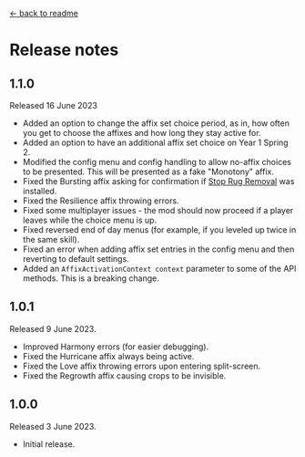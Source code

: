 [← back to readme](README.md)

# Release notes

## 1.1.0
Released 16 June 2023

* Added an option to change the affix set choice period, as in, how often you get to choose the affixes and how long they stay active for.
* Added an option to have an additional affix set choice on Year 1 Spring 2.
* Modified the config menu and config handling to allow no-affix choices to be presented. This will be presented as a fake "Monotony" affix.
* Fixed the Bursting affix asking for confirmation if [Stop Rug Removal](https://www.nexusmods.com/stardewvalley/mods/10192) was installed.
* Fixed the Resilience affix throwing errors.
* Fixed some multiplayer issues - the mod should now proceed if a player leaves while the choice menu is up.
* Fixed reversed end of day menus (for example, if you leveled up twice in the same skill).
* Fixed an error when adding affix set entries in the config menu and then reverting to default settings.
* Added an `AffixActivationContext context` parameter to some of the API methods. This is a breaking change.

## 1.0.1
Released 9 June 2023.

* Improved Harmony errors (for easier debugging).
* Fixed the Hurricane affix always being active.
* Fixed the Love affix throwing errors upon entering split-screen.
* Fixed the Regrowth affix causing crops to be invisible.

## 1.0.0
Released 3 June 2023.

* Initial release.